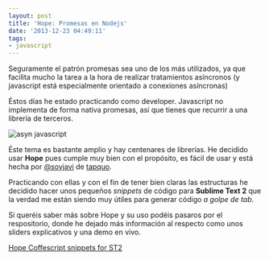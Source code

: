 ```yaml
---
layout: post
title: 'Hope: Promesas en Nodejs'
date: '2013-12-23 04:49:11'
tags:
- javascript
---
```


Seguramente el patrón promesas sea uno de los más utilizados, ya que facilita mucho la tarea a la hora de realizar tratamientos asíncronos (y javascript está especialmente orientado a conexiones asíncronas)

Éstos días he estado practicando como developer. Javascript no implementa de forma nativa promesas, así que tienes que recurrir a una librería de terceros.

![asyn javascript](https://github-camo.global.ssl.fastly.net/d00bf167e6831ba5e228b6476012b1ed7fb2a6b2/687474703a2f2f692e696d6775722e636f6d2f614a78573166502e706e67)

Éste tema es bastante amplio y hay centenares de librerías. He decidido usar **Hope** pues cumple muy bien con el propósito, es fácil de usar y está hecha por [@soyjavi](https://twitter.com/soyjavi) de [tapquo](http://tapquo.com/).

Practicando con ellas y con el fin de tener bien claras las estructuras he decidido hacer unos pequeños *snippets* de código para **Sublime Text 2** que la verdad me están siendo muy útiles para generar código *a golpe de tab*.

Si queréis saber más sobre Hope y su uso podéis pasaros por el respositorio, donde he dejado más información al respecto como unos sliders explicativos y una demo en vivo.

[Hope Coffescript snippets for ST2](https://github.com/Kikobeats/hope-plugin)

